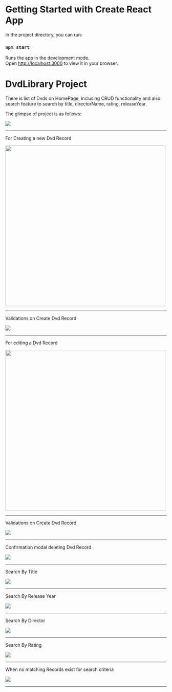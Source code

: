 # Getting Started with Create React App

In the project directory, you can run:

### `npm start`

Runs the app in the development mode.\
Open [http://localhost:3000](http://localhost:3000) to view it in your browser.

# DvdLibrary Project

There is list of Dvds on HomePage, inclusing CRUD functionality and also search feature to search by title, directorName, rating, releaseYear.

The glimpse of project is as follows:

<p>
    <img src="/src/Screenshots/HomePage.JPG" />
</p>

<hr/>

 For Creating a new Dvd Record
 
<p>
    <img src="/src/Screenshots/CreateDvd.JPG" height="500" />
</p>

<hr/>

Validations on Create Dvd Record
 
<p>
    <img src="/src/Screenshots/CreatePageValidation.JPG" />
</p>

<hr/>

For editing a Dvd Record
 
<p>
    <img src="/src/Screenshots/EditPage.JPG" height="500"/>
</p>

<hr/>

Validations on Create Dvd Record
 
<p>
    <img src="/src/Screenshots/EditPageValidation.JPG" />
</p>

<hr/>

Confirmation modal deleting Dvd Record
 
<p>
    <img src="/src/Screenshots/DeleteConfirmation.JPG.JPG"  />
</p>

<hr/>

Search By Title
 
<p>
    <img src="/src/Screenshots/SearchByTitle.JPG" />
</p>

<hr/>

Search By Release Year
 
<p>
    <img src="/src/Screenshots/SearchByYear.JPG"  />
</p>

<hr/>

Search By Director
 
<p>
    <img src="/src/Screenshots/SearchByDirector.JPG"  />
</p>

<hr/>

Search By Rating
 
<p>
    <img src="/src/Screenshots/SearchByRating.JPG"  />
</p>

<hr/>

When no matching Records exist for search criteria
 
<p>
    <img src="/src/Screenshots/NoMatchingRecord.JPG"  />
</p>

<hr/>

